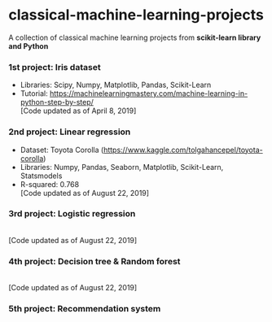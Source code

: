 # classical-machine-learning-projects
A collection of classical machine learning projects from **scikit-learn library and Python** 

### 1st project: Iris dataset
* Libraries: Scipy, Numpy, Matplotlib, Pandas, Scikit-Learn 
* Tutorial: https://machinelearningmastery.com/machine-learning-in-python-step-by-step/ 
<br/>[Code updated as of April 8, 2019]

### 2nd project: Linear regression 
* Dataset: Toyota Corolla (https://www.kaggle.com/tolgahancepel/toyota-corolla) 
* Libraries: Numpy, Pandas, Seaborn, Matplotlib, Scikit-Learn, Statsmodels
* R-squared: 0.768 
<br/>[Code updated as of August 22, 2019]

### 3rd project: Logistic regression
<br/>[Code updated as of August 22, 2019]

### 4th project: Decision tree & Random forest 

<br/>[Code updated as of August 22, 2019]

### 5th project: Recommendation system 
